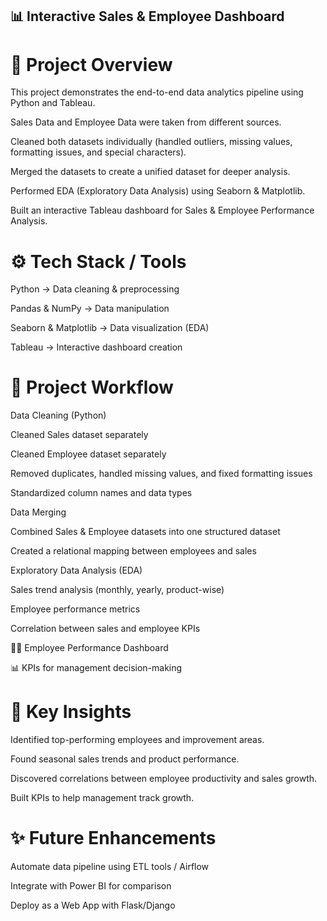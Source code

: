 ## 📊 Interactive Sales & Employee Dashboard
# 📌 Project Overview

This project demonstrates the end-to-end data analytics pipeline using Python and Tableau.

Sales Data and Employee Data were taken from different sources.

Cleaned both datasets individually (handled outliers, missing values, formatting issues, and special characters).

Merged the datasets to create a unified dataset for deeper analysis.

Performed EDA (Exploratory Data Analysis) using Seaborn & Matplotlib.

Built an interactive Tableau dashboard for Sales & Employee Performance Analysis.

# ⚙️ Tech Stack / Tools

Python → Data cleaning & preprocessing

Pandas & NumPy → Data manipulation

Seaborn & Matplotlib → Data visualization (EDA)

Tableau → Interactive dashboard creation

# 📂 Project Workflow

Data Cleaning (Python)

Cleaned Sales dataset separately

Cleaned Employee dataset separately

Removed duplicates, handled missing values, and fixed formatting issues

Standardized column names and data types

Data Merging

Combined Sales & Employee datasets into one structured dataset

Created a relational mapping between employees and sales

Exploratory Data Analysis (EDA)

Sales trend analysis (monthly, yearly, product-wise)

Employee performance metrics

Correlation between sales and employee KPIs


👨‍💼 Employee Performance Dashboard

📊 KPIs for management decision-making

# 📌 Key Insights

Identified top-performing employees and improvement areas.

Found seasonal sales trends and product performance.

Discovered correlations between employee productivity and sales growth.

Built KPIs to help management track growth.

# ✨ Future Enhancements

Automate data pipeline using ETL tools / Airflow

Integrate with Power BI for comparison

Deploy as a Web App with Flask/Django

